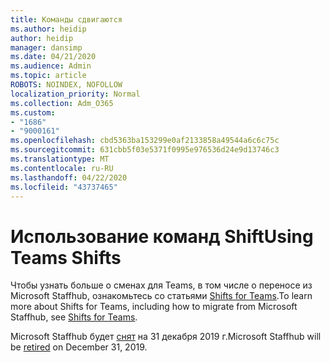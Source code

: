 ```yaml
---
title: Команды сдвигаются
ms.author: heidip
author: heidip
manager: dansimp
ms.date: 04/21/2020
ms.audience: Admin
ms.topic: article
ROBOTS: NOINDEX, NOFOLLOW
localization_priority: Normal
ms.collection: Adm_O365
ms.custom:
- "1686"
- "9000161"
ms.openlocfilehash: cbd5363ba153299e0af2133858a49544a6c6c75c
ms.sourcegitcommit: 631cbb5f03e5371f0995e976536d24e9d13746c3
ms.translationtype: MT
ms.contentlocale: ru-RU
ms.lasthandoff: 04/22/2020
ms.locfileid: "43737465"
---
```

# <a name="using-teams-shifts"></a><span data-ttu-id="779f5-102">Использование команд Shift</span><span class="sxs-lookup"><span data-stu-id="779f5-102">Using Teams Shifts</span></span>

<span data-ttu-id="779f5-103">Чтобы узнать больше о сменах для Teams, в том числе о переносе из Microsoft Staffhub, ознакомьтесь со статьями [Shifts for Teams](https://docs.microsoft.com/microsoftteams/expand-teams-across-your-org/shifts-for-teams-landing-page).</span><span class="sxs-lookup"><span data-stu-id="779f5-103">To learn more about Shifts for Teams, including how to migrate from Microsoft Staffhub, see [Shifts for Teams](https://docs.microsoft.com/microsoftteams/expand-teams-across-your-org/shifts-for-teams-landing-page).</span></span> 

<span data-ttu-id="779f5-104">Microsoft Staffhub будет [снят](https://docs.microsoft.com/MicrosoftTeams/expand-teams-across-your-org/shifts/microsoft-staffhub-to-be-retired) на 31 декабря 2019 г.</span><span class="sxs-lookup"><span data-stu-id="779f5-104">Microsoft Staffhub will be [retired](https://docs.microsoft.com/MicrosoftTeams/expand-teams-across-your-org/shifts/microsoft-staffhub-to-be-retired) on December 31, 2019.</span></span> 

